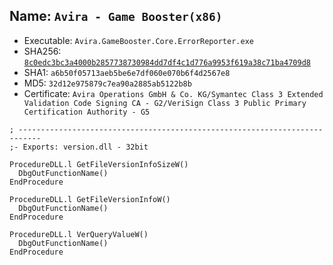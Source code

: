 ## Name: `Avira - Game Booster(x86)`

* Executable: `Avira.GameBooster.Core.ErrorReporter.exe`
* SHA256: [`8c0edc3bc3a4000b2857738730984dd7df4c1d776a9953f619a38c71ba4709d8`](https://www.hybrid-analysis.com/search?query=8c0edc3bc3a4000b2857738730984dd7df4c1d776a9953f619a38c71ba4709d8)
* SHA1: `a6b50f05713aeb5be6e7df060e070b6f4d2567e8`
* MD5: `32d12e975879c7ea90a2885ab5122b8b`
* Certificate: `Avira Operations GmbH & Co. KG/Symantec Class 3 Extended Validation Code Signing CA - G2/VeriSign Class 3 Public Primary Certification Authority - G5`


```
; ---------------------------------------------------------------------------
;- Exports: version.dll - 32bit

ProcedureDLL.l GetFileVersionInfoSizeW()
  DbgOutFunctionName()
EndProcedure

ProcedureDLL.l GetFileVersionInfoW()
  DbgOutFunctionName()
EndProcedure

ProcedureDLL.l VerQueryValueW()
  DbgOutFunctionName()
EndProcedure
```